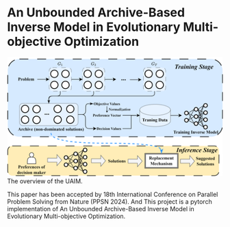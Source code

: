 # An Unbounded Archive-Based Inverse Model in Evolutionary Multi-objective Optimization
![Image](./UAIM.png)
The overview of the UAIM.

This paper has been accepted by 18th International Conference on Parallel Problem Solving from Nature (PPSN 2024). And This project is a pytorch implementation of An Unbounded Archive-Based Inverse Model in Evolutionary Multi-objective Optimization.

